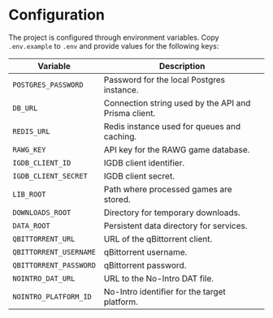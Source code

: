 # Configuration

The project is configured through environment variables. Copy `.env.example` to `.env` and provide values for the following keys:

| Variable | Description |
| --- | --- |
| `POSTGRES_PASSWORD` | Password for the local Postgres instance. |
| `DB_URL` | Connection string used by the API and Prisma client. |
| `REDIS_URL` | Redis instance used for queues and caching. |
| `RAWG_KEY` | API key for the RAWG game database. |
| `IGDB_CLIENT_ID` | IGDB client identifier. |
| `IGDB_CLIENT_SECRET` | IGDB client secret. |
| `LIB_ROOT` | Path where processed games are stored. |
| `DOWNLOADS_ROOT` | Directory for temporary downloads. |
| `DATA_ROOT` | Persistent data directory for services. |
| `QBITTORRENT_URL` | URL of the qBittorrent client. |
| `QBITTORRENT_USERNAME` | qBittorrent username. |
| `QBITTORRENT_PASSWORD` | qBittorrent password. |
| `NOINTRO_DAT_URL` | URL to the No-Intro DAT file. |
| `NOINTRO_PLATFORM_ID` | No-Intro identifier for the target platform. |
